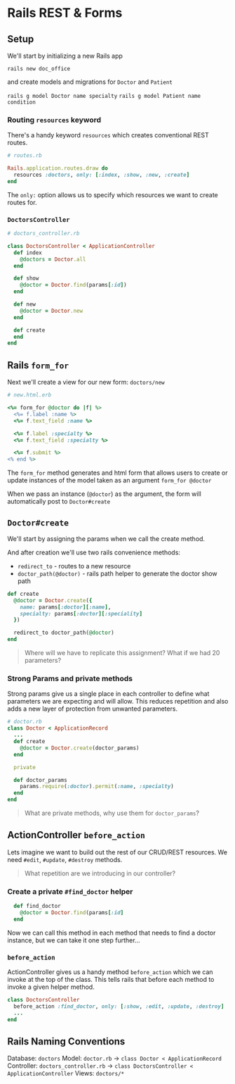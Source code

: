 # Rails REST & Forms

## Setup

We'll start by initializing a new Rails app

`rails new doc_office`

and create models and migrations for `Doctor` and `Patient`

`rails g model Doctor name specialty`
`rails g model Patient name condition`

### Routing `resources` keyword

There's a handy keyword `resources` which creates conventional REST routes.

```ruby
# routes.rb

Rails.application.routes.draw do
  resources :doctors, only: [:index, :show, :new, :create]
end
```

The `only:` option allows us to specify which resources we want to create routes for.

### `DoctorsController`

```ruby
# doctors_controller.rb

class DoctorsController < ApplicationController
  def index
    @doctors = Doctor.all
  end

  def show
    @doctor = Doctor.find(params[:id])
  end

  def new
    @doctor = Doctor.new
  end

  def create
  end
end
```

## Rails `form_for`

Next we'll create a view for our new form: `doctors/new`

```ruby
# new.html.erb

<%= form_for @doctor do |f| %>
  <%= f.label :name %>
  <%= f.text_field :name %>

  <%= f.label :specialty %>
  <%= f.text_field :specialty %>

  <%= f.submit %>
<% end %>
```

The `form_for` method generates and html form that allows users to create or update instances of the model taken as an argument `form_for @doctor`

When we pass an instance (`@doctor`) as the argument, the form will automatically post to `Doctor#create`

## `Doctor#create`

We'll start by assigning the params when we call the create method.

And after creation we'll use two rails convenience methods:
-  `redirect_to` - routes to a new resource
- `doctor_path(@doctor)` - rails path helper to generate the doctor show path

```ruby
def create
  @doctor = Doctor.create({
    name: params[:doctor][:name],
    specialty: params[:doctor][:speciality]
  })

  redirect_to doctor_path(@doctor)
end
```

> Where will we have to replicate this assignment? What if we had 20 parameters?

### Strong Params and private methods

Strong params give us a single place in each controller to define what parameters we are expecting and will allow. This reduces repetition and also adds a new layer of protection from unwanted parameters.

```ruby
# doctor.rb
class Doctor < ApplicationRecord
  ...
  def create
    @doctor = Doctor.create(doctor_params)
  end

  private

  def doctor_params
    params.require(:doctor).permit(:name, :specialty)
  end
end
```

> What are private methods, why use them for `doctor_params`?


## ActionController `before_action`

Lets imagine we want to build out the rest of our CRUD/REST resources. We need `#edit`, `#update`, `#destroy` methods.

> What repetition are we introducing in our controller?

### Create a private `#find_doctor` helper

```ruby
  def find_doctor
    @doctor = Doctor.find(params[:id]
  end
```

Now we can call this method in each method that needs to find a doctor instance, but we can take it one step further...

### `before_action`

ActionController gives us a handy method `before_action` which we can invoke at the top of the class. This tells rails that before each method to invoke a given helper method.

```ruby
class DoctorsController
  before_action :find_doctor, only: [:show, :edit, :update, :destroy]
  ...
end
```

## Rails Naming Conventions

Database: `doctors`
Model: `doctor.rb` -> `class Doctor < ApplicationRecord`
Controller: `doctors_controller.rb` -> `class DoctorsController < ApplicationController`
Views: `doctors/*`

